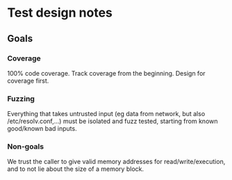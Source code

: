 # Test design notes

## Goals

### Coverage

100% code coverage.  Track coverage from the beginning.
Design for coverage first.

### Fuzzing

Everything that takes untrusted input (eg data from network, but also /etc/resolv.conf,...) must be isolated and fuzz tested, starting from known good/known bad inputs.

### Non-goals

We trust the caller to give valid memory addresses for read/write/execution,
and to not lie about the size of a memory block.
